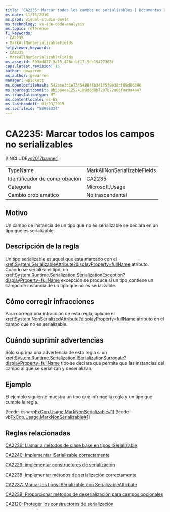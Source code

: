 ```yaml
---
title: 'CA2235: Marcar todos los campos no serializables | Documentos de Microsoft'
ms.date: 11/15/2016
ms.prod: visual-studio-dev14
ms.technology: vs-ide-code-analysis
ms.topic: reference
f1_keywords:
- CA2235
- MarkAllNonSerializableFields
helpviewer_keywords:
- CA2235
- MarkAllNonSerializableFields
ms.assetid: 599ad877-3a15-426c-bf17-5de15427365f
caps.latest.revision: 15
author: gewarren
ms.author: gewarren
manager: wpickett
ms.openlocfilehash: 542ace3c1e73454884fb341f5f9e38cf09d86396
ms.sourcegitcommit: 8b538eea125241e9d6d8b7297b72a66faa9a4a47
ms.translationtype: MT
ms.contentlocale: es-ES
ms.lasthandoff: 01/23/2019
ms.locfileid: "58995324"
---
```

# <a name="ca2235-mark-all-non-serializable-fields"></a>CA2235: Marcar todos los campos no serializables
[!INCLUDE[vs2017banner](../includes/vs2017banner.md)]

|||
|-|-|
|TypeName|MarkAllNonSerializableFields|
|Identificador de comprobación|CA2235|
|Categoría|Microsoft.Usage|
|Cambio problemático|No trascendental|

## <a name="cause"></a>Motivo
 Un campo de instancia de un tipo que no es serializable se declara en un tipo que es serializable.

## <a name="rule-description"></a>Descripción de la regla
 Un tipo serializable es aquel que está marcado con el <xref:System.SerializableAttribute?displayProperty=fullName> atributo. Cuando se serializa el tipo, un <xref:System.Runtime.Serialization.SerializationException?displayProperty=fullName> excepción se produce si un tipo contiene un campo de instancia de un tipo que no es serializable.

## <a name="how-to-fix-violations"></a>Cómo corregir infracciones
 Para corregir una infracción de esta regla, aplique el <xref:System.NonSerializedAttribute?displayProperty=fullName> atributo en el campo que no es serializable.

## <a name="when-to-suppress-warnings"></a>Cuándo suprimir advertencias
 Sólo suprima una advertencia de esta regla si un <xref:System.Runtime.Serialization.ISerializationSurrogate?displayProperty=fullName> tipo se declara que permite que las instancias del campo al que se serializan y deserializan.

## <a name="example"></a>Ejemplo
 El ejemplo siguiente muestra un tipo que infringe la regla y un tipo que cumple la regla.

 [!code-csharp[FxCop.Usage.MarkNonSerializable#1](../snippets/csharp/VS_Snippets_CodeAnalysis/FxCop.Usage.MarkNonSerializable/cs/FxCop.Usage.MarkNonSerializable.cs#1)]
 [!code-vb[FxCop.Usage.MarkNonSerializable#1](../snippets/visualbasic/VS_Snippets_CodeAnalysis/FxCop.Usage.MarkNonSerializable/vb/FxCop.Usage.MarkNonSerializable.vb#1)]

## <a name="related-rules"></a>Reglas relacionadas
 [CA2236: Llamar a métodos de clase base en tipos ISerializable](../code-quality/ca2236-call-base-class-methods-on-iserializable-types.md)

 [CA2240: Implementar ISerializable correctamente](../code-quality/ca2240-implement-iserializable-correctly.md)

 [CA2229: implementar constructores de serialización](../code-quality/ca2229-implement-serialization-constructors.md)

 [CA2238: Implementar métodos de serialización correctamente](../code-quality/ca2238-implement-serialization-methods-correctly.md)

 [CA2237: Marcar los tipos ISerializable con SerializableAttribute](../code-quality/ca2237-mark-iserializable-types-with-serializableattribute.md)

 [CA2239: Proporcionar métodos de deserialización para campos opcionales](../code-quality/ca2239-provide-deserialization-methods-for-optional-fields.md)

 [CA2120: Proteger los constructores de serialización](../code-quality/ca2120-secure-serialization-constructors.md)
